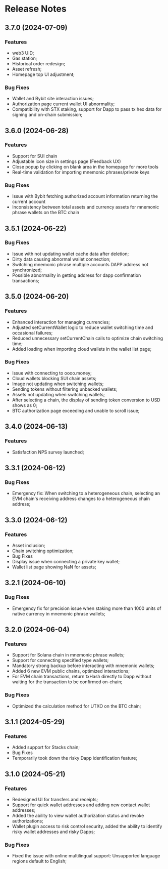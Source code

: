 # Release Notes

## 3.7.0 (2024-07-09)

### Features

- web3 UID;
- Gas station;
- Historical order redesign;
- Asset refresh;
- Homepage top UI adjustment;

### Bug Fixes

- Wallet and Bybit site interaction issues;
- Authorization page current wallet UI abnormality;
- Compatibility with STX staking, support for Dapp to pass tx hex data for signing and on-chain submission;

## 3.6.0 (2024-06-28)

### Features
- Support for SUI chain
- Adjustable icon size in settings page (Feedback UX)
- Close popup by clicking on blank area in the homepage for more tools
- Real-time validation for importing mnemonic phrases/private keys

### Bug Fixes
- Issue with Bybit fetching authorized account information returning the current account
- Inconsistency between total assets and currency assets for mnemonic phrase wallets on the BTC chain

## 3.5.1 (2024-06-22)

### Bug Fixes
- Issue with not updating wallet cache data after deletion;
- Dirty data causing abnormal wallet connection;
- Switching mnemonic phrase multiple accounts DAPP address not synchronized;
- Possible abnormality in getting address for dapp confirmation transactions;

## 3.5.0 (2024-06-20)

### Features
- Enhanced interaction for managing currencies;
- Adjusted setCurrentWallet logic to reduce wallet switching time and occasional failures;
- Reduced unnecessary setCurrentChain calls to optimize chain switching time;
- Added loading when importing cloud wallets in the wallet list page;

### Bug Fixes
- Issue with connecting to oooo.money;
- Cloud wallets blocking SUI chain assets;
- Image not updating when switching wallets;
- Sending tokens without filtering unbacked wallets;
- Assets not updating when switching wallets;
- After selecting a chain, the display of sending token conversion to USD shows as 0;
- BTC authorization page exceeding and unable to scroll issue;

## 3.4.0 (2024-06-13)

### Features
- Satisfaction NPS survey launched;

## 3.3.1 (2024-06-12)

### Bug Fixes
- Emergency fix: When switching to a heterogeneous chain, selecting an EVM chain's receiving address changes to a heterogeneous chain address;

## 3.3.0 (2024-06-12)

### Features
- Asset inclusion;
- Chain switching optimization;
- Bug Fixes
- Display issue when connecting a private key wallet;
- Wallet list page showing NaN for assets;

## 3.2.1 (2024-06-10)

### Bug Fixes
- Emergency fix for precision issue when staking more than 1000 units of native currency in mnemonic phrase wallets;

## 3.2.0 (2024-06-04)

### Features
- Support for Solana chain in mnemonic phrase wallets;
- Support for connecting specified type wallets;
- Mandatory strong backup before interacting with mnemonic wallets;
- Added 6 new EVM public chains, optimized interactions;
- For EVM chain transactions, return txHash directly to Dapp without waiting for the transaction to be confirmed on-chain;

### Bug Fixes
- Optimized the calculation method for UTXO on the BTC chain;

## 3.1.1 (2024-05-29)

### Features
- Added support for Stacks chain;
- Bug Fixes
- Temporarily took down the risky Dapp identification feature;

## 3.1.0 (2024-05-21)

### Features
- Redesigned UI for transfers and receipts;
- Support for quick wallet addresses and adding new contact wallet addresses;
- Added the ability to view wallet authorization status and revoke authorizations;
- Wallet plugin access to risk control security, added the ability to identify risky wallet addresses and risky Dapps;

### Bug Fixes
- Fixed the issue with online multilingual support: Unsupported language regions default to English;
